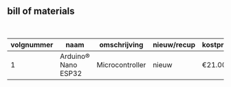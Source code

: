 ## bill of materials
<br />

|volgnummer|naam|omschrijving|nieuw/recup|kostprijs/stuk|aantal|subtotaal|
|----------|----|------------|-----------|---------|------|---------|
|        1 | Arduino® Nano ESP32 | Microcontroller | nieuw | €21.00 | 1 | €21.00 |

